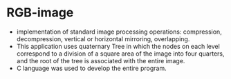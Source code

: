 # RGB-image

- implementation of standard image processing operations: compression, decompression, vertical or horizontal mirroring, overlapping.
- This application uses quaternary Tree in which the nodes on each level correspond to a division of a square area of the image into four quarters, and the root of the tree is associated with the entire image.
- C language was used to develop the entire program.
